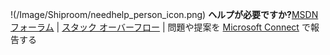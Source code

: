  <Token> !(/Image/Shiproom/needhelp_person_icon.png) **ヘルプが必要ですか?**[MSDN フォーラム](https://social.msdn.microsoft.com/Forums/sqlserver/en-US/home?forum=SQLServer2016Preview) |  [スタック オーバーフロー](http://stackoverflow.com/questions/tagged/sql-server-2016) | 問題や提案を [Microsoft Connect](https://connect.microsoft.com/SQLServer/Feedback) で報告する</Token>
